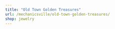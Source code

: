 ```yaml
---
title: "Old Town Golden Treasures"
url: /mechanicsville/old-town-golden-treasures/
shop: jewelry
---
```

